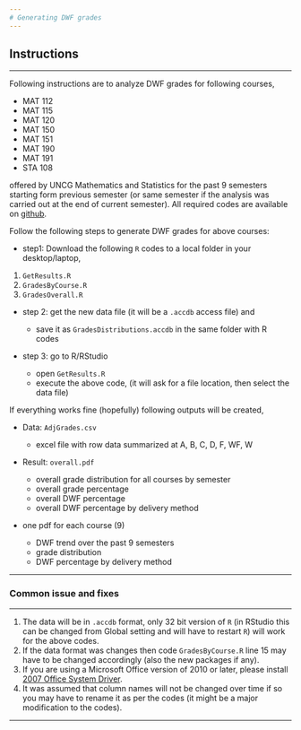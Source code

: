 ```yaml
---
# Generating DWF grades
---
```


## Instructions

***

Following instructions are to analyze DWF grades for following courses,

* MAT 112
* MAT 115 
* MAT 120
* MAT 150
* MAT 151
* MAT 190
* MAT 191
* STA 108

offered by UNCG Mathematics and Statistics for the past 9 semesters starting form previous semester (or same semester if the analysis was carried out at the end of current semester). All required codes are available on [github](https://github.com/cdvanlangenberg/Grades).

Follow the following steps to generate DWF grades for above courses: 


*  step1: Download the following `R` codes to a local folder in your desktop/laptop,

1. `GetResults.R`
2. `GradesByCourse.R`
3. `GradesOverall.R`

* step 2: get the new data file (it will be a `.accdb` access file) and 
    + save it as `GradesDistributions.accdb` in the same folder with R codes

* step 3: go to R/RStudio 
    + open `GetResults.R` 
    + execute the above code, (it will ask for a file location, then select the data file)    

If everything works fine (hopefully) following outputs will be created,

* Data: `AdjGrades.csv`
    + excel file with row data summarized at A, B, C, D, F, WF, W
    
* Result: `overall.pdf`
    + overall grade distribution for all courses by semester
    + overall grade percentage
    + overall DWF percentage
    + overall DWF percentage by delivery method

* one pdf for each course (9)
    + DWF trend over the past 9 semesters
    + grade distribution
    + DWF percentage by delivery method

***

### Common issue and fixes

***

1. The data will be in `.accdb` format, only 32 bit version of `R` (in RStudio this can be changed from Global setting and will have to restart `R`) will work for the above codes.
2. If the data format was changes then code `GradesByCourse.R` line 15 may have to be changed accordingly (also the new packages if any). 
3. If you are using a Microsoft Office version of 2010 or later, please install [2007 Office System Driver](https://www.microsoft.com/en-us/download/details.aspx?id=23734).
4. It was assumed that column names will not be changed over time if so you may have to rename it as per the codes (it might be a major modification to the codes). 

***

